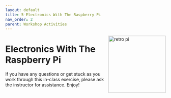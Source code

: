 ```yaml
---
layout: default
title: 5-Electronics With The Raspberry Pi
nav_order: 2
parent: Workshop Activities
---
```


<img src="images/act-2/logo-2.png" alt="retro pi" style="float:right;width:180px;">

# Electronics With The Raspberry Pi

If you have any questions or get stuck as you work through this in-class exercise, please ask the instructor for assistance. Enjoy!

